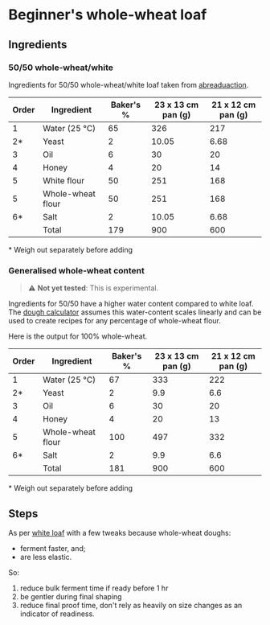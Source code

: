 # Beginner's whole-wheat loaf


## Ingredients

### 50/50 whole-wheat/white

Ingredients for 50/50 whole-wheat/white loaf taken from [abreaduaction](https://www.abreaducation.com/content/baking-bread-with-whole-wheat-flour).

| **Order** | **Ingredient** | **Baker's %** | **23 x 13 cm pan (g)** | **21 x 12 cm pan (g)** |
|-----------|----------------|---------------|-------------------|-----------------------|
| 1         | Water (25 °C)          | 65            | 326               | 217                   |
| 2*        | Yeast          | 2             | 10.05             | 6.68                  |
| 3         | Oil            | 6             | 30                | 20                    |
| 4         | Honey          | 4             | 20                | 14                    |
| 5         | White flour    | 50           | 251              | 168                |
| 5         | Whole-wheat flour| 50          | 251               | 168                   |
| 6*        | Salt           | 2             | 10.05             | 6.68                  |
|           | Total          | 179           | 900               | 600                   |

\* Weigh out separately before adding

### Generalised whole-wheat content

> :warning: **Not yet tested**: This is experimental.

Ingredients for 50/50 have a higher water content compared to white loaf. The [dough calculator](./dough_calc.ipynb) assumes this water-content scales linearly and can be used to create recipes for any percentage of whole-wheat flour.

Here is the output for 100% whole-wheat.

| **Order** | **Ingredient** | **Baker's %** | **23 x 13 cm pan (g)** | **21 x 12 cm pan (g)** |
|-----------|----------------|---------------|-------------------|-----------------------|
| 1         | Water (25 °C)          | 67            | 333               | 222                   |
| 2*        | Yeast          | 2             | 9.9             | 6.6               |
| 3         | Oil            | 6             | 30                | 20                   |
| 4         | Honey          | 4             | 20                | 13                    |
| 5         | Whole-wheat flour| 100          | 497               | 332                   |
| 6*        | Salt           | 2             | 9.9             | 6.6                  |
|           | Total          | 181           | 900               | 600                   |

\* Weigh out separately before adding

## Steps

As per [white loaf](./beginner_white_loaf.md) with a few tweaks because whole-wheat doughs:

- ferment faster, and;
- are less elastic.

So:

1. reduce bulk ferment time if ready before 1 hr
2. be gentler during final shaping
3. reduce final proof time, don't rely as heavily on size changes as an indicator of readiness.